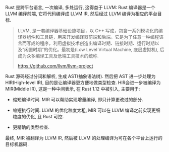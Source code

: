 
Rust 是跨平台语言, 一次编译, 多处运行, 这得益于 LLVM: Rust 编译器是一个 LLVM 编译前端, 它将代码编译成 LLVM IR, 然后经过 LLVM 编译为相应的平台目标. 

> LLVM, 是一套编译器基础设施项目，以 C++ 写成，包含一系列模块化的编译器组件和工具链，用来开发编译器前端和后端。它是为了任意一种编程语言而写成的程序，利用虚拟技术创造出编译时期、链接时期、运行时期以及“闲置时期”的优化。最初是(Low Level Virtual Machine, 底层虚拟机), 后成为众多编译工具及低端工具技术的统称.
>
> https://github.com/llvm/llvm-project

Rust 源码经过分词和解析, 生成 AST(抽象语法树). 然后把 AST 进一步处理为 HIR(High-level IR), 目的是让编译器更方便地做类型检查. HIR会进一步被编译为 MIR(Middle IR), 这是一种中间表示, 在 Rust 1.12 中被引入, 主要用于:

* 缩短编译时间. MIR 可以帮助实现增量编译, 即只计算更改过的部分.

* 缩短执行时间. LLVM 的优化粒度太粗, MIR 可以在 LLVM 编译之前实现更细粒度的优化, 且 Rust 可控.

* 更精确的类型检查. 

最终, MIR 被翻译为 LLVM IR, 然后被 LLVM 的处理编译为可在各个平台上运行的目标机器码.